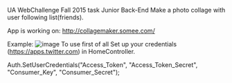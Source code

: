 UA WebChallenge Fall 2015 task Junior Back-End
Make a photo collage with user following list(friends).

App is working on:
http://collagemaker.somee.com/

Example: 
![image](http://s13.postimg.org/xxedwsguv/result.jpg)
To use first of all Set up your credentials (https://apps.twitter.com) in HomeController.


Auth.SetUserCredentials("Access_Token", "Access_Token_Secret", "Consumer_Key", "Consumer_Secret");
